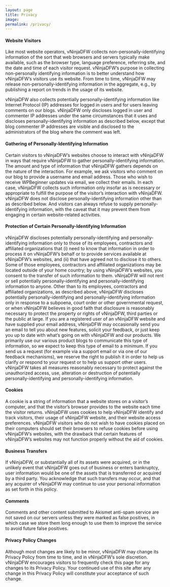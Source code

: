 ```yaml
---
layout: page
title: Privacy
image: 
permalink: /privacy/
---
```

<h4>Website Visitors</h4>

Like most website operators, vNinjaDFW collects non-personally-identifying information of the sort that web browsers and servers typically make available, such as the browser type, language preference, referring site, and the date and time of each visitor request. vNinjaDFW’s purpose in collecting non-personally identifying information is to better understand how vNinjaDFW’s visitors use its website. From time to time, vNinjaDFW may release non-personally-identifying information in the aggregate, e.g., by publishing a report on trends in the usage of its website.

vNinjaDFW also collects potentially personally-identifying information like Internet Protocol (IP) addresses for logged in users and for users leaving comments on our blogs. vNinjaDFW only discloses logged in user and commenter IP addresses under the same circumstances that it uses and discloses personally-identifying information as described below, except that blog commenter IP addresses are visible and disclosed to the administrators of the blog where the comment was left.

<h4>Gathering of Personally-Identifying Information</h4>

Certain visitors to vNinjaDFW’s websites choose to interact with vNinjaDFW in ways that require vNinjaDFW to gather personally-identifying information. The amount and type of information that vNinjaDFW gathers depends on the nature of the interaction. For example, we ask visitors who comment on our blog to provide a username and email address. Those who wish to receive WPBeginner updates via email, we collect their emails. In each case, vNinjaDFW collects such information only insofar as is necessary or appropriate to fulfill the purpose of the visitor’s interaction with vNinjaDFW. vNinjaDFW does not disclose personally-identifying information other than as described below. And visitors can always refuse to supply personally-identifying information, with the caveat that it may prevent them from engaging in certain website-related activities.

<h4>Protection of Certain Personally-Identifying Information</h4>

vNinjaDFW discloses potentially personally-identifying and personally-identifying information only to those of its employees, contractors and affiliated organizations that (i) need to know that information in order to process it on vNinjaDFW’s behalf or to provide services available at vNinjaDFW’s websites, and (ii) that have agreed not to disclose it to others. Some of those employees, contractors and affiliated organizations may be located outside of your home country; by using vNinjaDFW’s websites, you consent to the transfer of such information to them. vNinjaDFW will not rent or sell potentially personally-identifying and personally-identifying information to anyone. Other than to its employees, contractors and affiliated organizations, as described above, vNinjaDFW discloses potentially personally-identifying and personally-identifying information only in response to a subpoena, court order or other governmental request, or when vNinjaDFW believes in good faith that disclosure is reasonably necessary to protect the property or rights of vNinjaDFW, third parties or the public at large. If you are a registered user of an vNinjaDFW website and have supplied your email address, vNinjaDFW may occasionally send you an email to tell you about new features, solicit your feedback, or just keep you up to date with what’s going on with vNinjaDFW and our products. We primarily use our various product blogs to communicate this type of information, so we expect to keep this type of email to a minimum. If you send us a request (for example via a support email or via one of our feedback mechanisms), we reserve the right to publish it in order to help us clarify or respond to your request or to help us support other users. vNinjaDFW takes all measures reasonably necessary to protect against the unauthorized access, use, alteration or destruction of potentially personally-identifying and personally-identifying information.

<h4>Cookies</h4>

A cookie is a string of information that a website stores on a visitor’s computer, and that the visitor’s browser provides to the website each time the visitor returns. vNinjaDFW uses cookies to help vNinjaDFW identify and track visitors, their usage of vNinjaDFW website, and their website access preferences. vNinjaDFW visitors who do not wish to have cookies placed on their computers should set their browsers to refuse cookies before using vNinjaDFW’s websites, with the drawback that certain features of vNinjaDFW’s websites may not function properly without the aid of cookies.

<h4>Business Transfers</h4>

If vNinjaDFW, or substantially all of its assets were acquired, or in the unlikely event that vNinjaDFW goes out of business or enters bankruptcy, user information would be one of the assets that is transferred or acquired by a third party. You acknowledge that such transfers may occur, and that any acquirer of vNinjaDFW may continue to use your personal information as set forth in this policy.

<h4>Comments</h4>

Comments and other content submitted to Akismet anti-spam service are not saved on our servers unless they were marked as false positives, in which case we store them long enough to use them to improve the service to avoid future false positives.

<h4>Privacy Policy Changes</h4>

Although most changes are likely to be minor, vNinjaDFW may change its Privacy Policy from time to time, and in vNinjaDFW’s sole discretion. vNinjaDFW encourages visitors to frequently check this page for any changes to its Privacy Policy. Your continued use of this site after any change in this Privacy Policy will constitute your acceptance of such change.